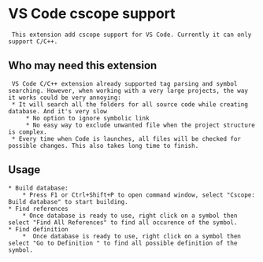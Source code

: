 # VS Code cscope support
     This extension add cscope support for VS Code. Currently it can only support C/C++.

## Who may need this extension
     VS Code C/C++ extension already supported tag parsing and symbol searching. However, when working with a very large projects, the way it works could be very annoying:
     * It will search all the folders for all source code while creating database. And it's very slow
         * No option to ignore symbolic link
         * No easy way to exclude unwanted file when the project structure is complex.
     * Every time when Code is launches, all files will be checked for possible changes. This also takes long time to finish.

## Usage
    * Build database:
        * Press F1 or Ctrl+Shift+P to open command window, select "Cscope: Build database" to start building.
    * Find references
        * Once database is ready to use, right click on a symbol then select "Find All References" to find all occurence of the symbol.
    * Find definition
        *  Once database is ready to use, right click on a symbol then select "Go to Definition " to find all possible definition of the symbol.